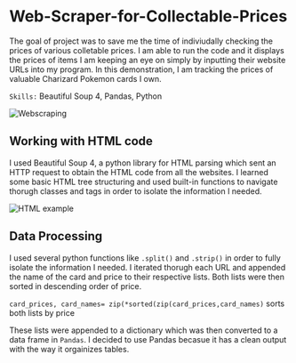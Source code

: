 # Web-Scraper-for-Collectable-Prices
The goal of project was to save me the time of indiviudally checking the prices of various colletable prices. I am able to run the code and it displays the prices of items I am keeping an eye on simply by inputting their website URLs into my program. In this demonstration, I am tracking the prices of valuable Charizard Pokemon cards I own.

`Skills:` Beautiful Soup 4, Pandas, Python

![Webscraping](https://user-images.githubusercontent.com/106715980/182493441-1cf482c9-b0ae-4b4c-9117-3abb3a1124bc.png)

## Working with HTML code
I used Beautiful Soup 4, a python library for HTML parsing which sent an HTTP request to obtain the HTML code from all the websites. I learned some basic HTML tree structuring and used built-in functions to navigate thorugh classes and tags in order to isolate the information I needed.

![HTML example](https://user-images.githubusercontent.com/106715980/182493862-4238c070-fca2-46f4-b17f-0dab00147444.png)

## Data Processing

I used several python functions like `.split()` and `.strip()` in order to fully isolate the information I needed. I iterated thorugh each URL and appended the name of the card and price to their respective lists. Both lists were then sorted in descending order of price. 

`card_prices, card_names= zip(*sorted(zip(card_prices,card_names)` sorts both lists by price

These lists were appended to a dictionary which was then converted to a data frame in `Pandas`. I decided to use Pandas becasue it has a clean output with the way it orgainizes tables.
